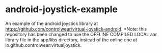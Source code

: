 # android-joystick-example
An example of the android joystick library at https://github.com/controlwear/virtual-joystick-android.
*Note: this repository has been changed to use the OFFLINE COMPILED LOCAL aar library file in the app/libs directory, instead of the online one at io.github.controlwear:virtualjoystick.
